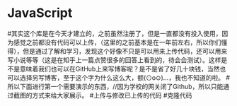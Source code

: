 # JavaScript
#其实这个库是在今天才建立的，之前虽然注册了，但是一直都没有投入使用，因为感觉之前都没有代码可以上传，（这里的之前基本是在一年前左右，所以你们懂得），但是通过了解和学习，发现这个好像不只是可以用来上传代码，还可以用来写小说等等（这是在知乎上一篇点赞很多的回答上看到的，待会会测试）。这样是不是意味着我们也可以在GitHub上来写博客呢？是不是省了好几十块钱，当然也可以选择另写博客，至于这个字为什么这么大，额(⊙o⊙)…，我也不知道的啦。
#所以下面进行第一个需要演示的东西，//因为学校的网关闭了Github，所以只能通过截图的方式来给大家展示。
#上传与修改已上传的代码
#克隆代码
